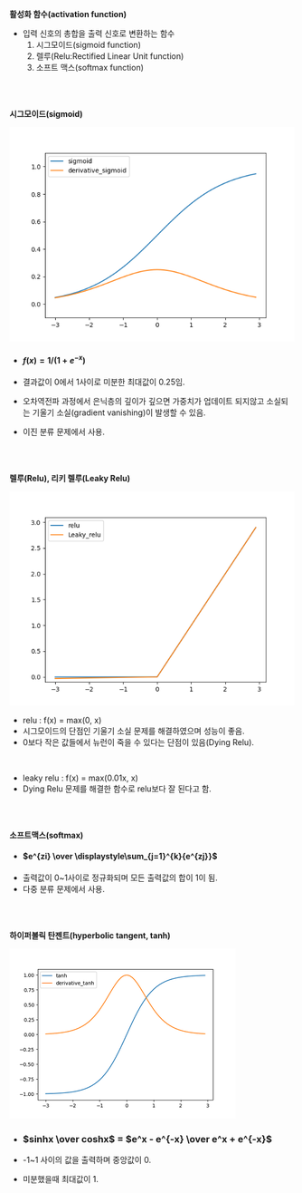 **활성화 함수(activation function)**

- 입력 신호의 총합을 출력 신호로 변환하는 함수
  1. 시그모이드(sigmoid function)
  2. 렐루(Relu:Rectified Linear Unit function)
  3. 소프트 맥스(softmax function)

<br>

<br>

**시그모이드(sigmoid)**

![sigmoid](./image/sigmoid.png)

- #### $f(x) = 1 / (1 + e^{-x})$


- 결과값이 0에서 1사이로 미분한 최대값이 0.25임.
- 오차역전파 과정에서 은닉층의 깊이가 깊으면 가중치가 업데이트 되지않고 소실되는 기울기 소실(gradient vanishing)이 발생할 수 있음.
- 이진 분류 문제에서 사용.

<br>

<br>

**렐루(Relu), 리키 렐루(Leaky Relu)** 

![relu](./image/relu.png)

- relu : f(x) = max(0, x)
- 시그모이드의 단점인 기울기 소실 문제를 해결하였으며 성능이 좋음.
- 0보다 작은 값들에서 뉴런이 죽을 수 있다는 단점이 있음(Dying Relu).

<br>

- leaky relu : f(x) = max(0.01x, x)
- Dying Relu 문제를 해결한 함수로 relu보다 잘 된다고 함.

<br>

<br>

**소프트맥스(softmax)**

* #### $e^{zi} \over \displaystyle\sum_{j=1}^{k}{e^{zj}}$

- 출력값이 0~1사이로 정규화되며 모든 출력값의 합이 1이 됨.
- 다중 분류 문제에서 사용.


<br>

<br>

**하이퍼볼릭 탄젠트(hyperbolic tangent, tanh)**

![relu](./image/tanh.png)

* ### $sinhx \over coshx$ = $e^x - e^{-x} \over e^x + e^{-x}$

* -1~1 사이의 값을 출력하며 중앙값이 0.

* 미분했을때 최대값이 1.

